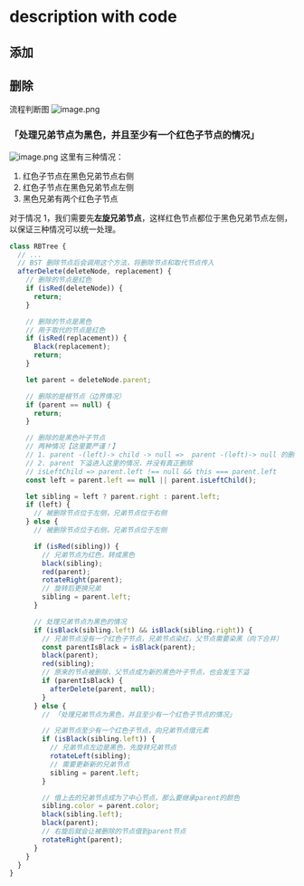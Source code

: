 # description with code

## 添加

## 删除

流程判断图
![image.png](https://p9-juejin.byteimg.com/tos-cn-i-k3u1fbpfcp/99c00e5f2adf4a3995e04c14a424585e~tplv-k3u1fbpfcp-watermark.image?)

### 「处理兄弟节点为黑色，并且至少有一个红色子节点的情况」

![image.png](https://p3-juejin.byteimg.com/tos-cn-i-k3u1fbpfcp/85deaeb366d346498fb5634dc738f5ce~tplv-k3u1fbpfcp-watermark.image?)
这里有三种情况：

1. 红色子节点在黑色兄弟节点右侧
2. 红色子节点在黑色兄弟节点左侧
3. 黑色兄弟有两个红色子节点

对于情况 1，我们需要先**左旋兄弟节点**，这样红色节点都位于黑色兄弟节点左侧，以保证三种情况可以统一处理。

```js
class RBTree {
  // ...
  // BST 删除节点后会调用这个方法，将删除节点和取代节点传入
  afterDelete(deleteNode, replacement) {
    // 删除的节点是红色
    if (isRed(deleteNode)) {
      return;
    }

    // 删除的节点是黑色
    // 用于取代的节点是红色
    if (isRed(replacement)) {
      Black(replacement);
      return;
    }

    let parent = deleteNode.parent;

    // 删除的是根节点（边界情况）
    if (parent == null) {
      return;
    }

    // 删除的是黑色叶子节点
    // 两种情况【这里要严谨！】
    // 1. parent -(left)-> child -> null =>  parent -(left)-> null 的删除方式
    // 2. parent 下溢进入这里的情况，并没有真正删除
    // isLeftChild => parent.left !== null && this === parent.left
    const left = parent.left == null || parent.isLeftChild();

    let sibling = left ? parent.right : parent.left;
    if (left) {
      // 被删除节点位于左侧，兄弟节点位于右侧
    } else {
      // 被删除节点位于右侧，兄弟节点位于左侧

      if (isRed(sibling)) {
        // 兄弟节点为红色，转成黑色
        black(sibling);
        red(parent);
        rotateRight(parent);
        // 旋转后更换兄弟
        sibling = parent.left;
      }

      // 处理兄弟节点为黑色的情况
      if (isBlack(sibling.left) && isBlack(sibling.right)) {
        // 兄弟节点没有一个红色子节点，兄弟节点染红，父节点需要染黑（向下合并）
        const parentIsBlack = isBlack(parent);
        black(parent);
        red(sibling);
        // 原来的节点被删除，父节点成为新的黑色叶子节点，也会发生下溢
        if (parentIsBlack) {
          afterDelete(parent, null);
        }
      } else {
        // 「处理兄弟节点为黑色，并且至少有一个红色子节点的情况」

        // 兄弟节点至少有一个红色子节点，向兄弟节点借元素
        if (isBlack(sibling.left)) {
          // 兄弟节点左边是黑色，先旋转兄弟节点
          rotateLeft(sibling);
          // 需要更新新的兄弟节点
          sibling = parent.left;
        }

        // 借上去的兄弟节点成为了中心节点，那么要继承parent的颜色
        sibling.color = parent.color;
        black(sibling.left);
        black(parent);
        // 右旋后就会让被删除的节点借到parent节点
        rotateRight(parent);
      }
    }
  }
}
```
